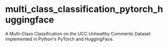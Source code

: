 # multi_class_classification_pytorch_huggingface
A Multi-Class Classification on the UCC Unhealthy Comments Dataset implemented in Python's PyTorch and HuggingFace.
